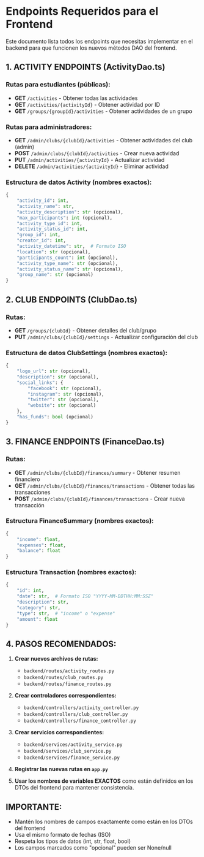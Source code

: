 # Endpoints Requeridos para el Frontend

Este documento lista todos los endpoints que necesitas implementar en el backend para que funcionen los nuevos métodos DAO del frontend.

## 1. ACTIVITY ENDPOINTS (ActivityDao.ts)

### Rutas para estudiantes (públicas):
- **GET** `/activities` - Obtener todas las actividades
- **GET** `/activities/{activityId}` - Obtener actividad por ID
- **GET** `/groups/{groupId}/activities` - Obtener actividades de un grupo

### Rutas para administradores:
- **GET** `/admin/clubs/{clubId}/activities` - Obtener actividades del club (admin)
- **POST** `/admin/clubs/{clubId}/activities` - Crear nueva actividad
- **PUT** `/admin/activities/{activityId}` - Actualizar actividad
- **DELETE** `/admin/activities/{activityId}` - Eliminar actividad

### Estructura de datos Activity (nombres exactos):
```python
{
    "activity_id": int,
    "activity_name": str,
    "activity_description": str (opcional),
    "max_participants": int (opcional),
    "activity_type_id": int,
    "activity_status_id": int,
    "group_id": int,
    "creator_id": int,
    "activity_datetime": str,  # Formato ISO
    "location": str (opcional),
    "participants_count": int (opcional),
    "activity_type_name": str (opcional),
    "activity_status_name": str (opcional),
    "group_name": str (opcional)
}
```

## 2. CLUB ENDPOINTS (ClubDao.ts)

### Rutas:
- **GET** `/groups/{clubId}` - Obtener detalles del club/grupo
- **PUT** `/admin/clubs/{clubId}/settings` - Actualizar configuración del club

### Estructura de datos ClubSettings (nombres exactos):
```python
{
    "logo_url": str (opcional),
    "description": str (opcional),
    "social_links": {
        "facebook": str (opcional),
        "instagram": str (opcional),
        "twitter": str (opcional),
        "website": str (opcional)
    },
    "has_funds": bool (opcional)
}
```

## 3. FINANCE ENDPOINTS (FinanceDao.ts)

### Rutas:
- **GET** `/admin/clubs/{clubId}/finances/summary` - Obtener resumen financiero
- **GET** `/admin/clubs/{clubId}/finances/transactions` - Obtener todas las transacciones
- **POST** `/admin/clubs/{clubId}/finances/transactions` - Crear nueva transacción

### Estructura FinanceSummary (nombres exactos):
```python
{
    "income": float,
    "expenses": float,
    "balance": float
}
```

### Estructura Transaction (nombres exactos):
```python
{
    "id": int,
    "date": str,  # Formato ISO "YYYY-MM-DDTHH:MM:SSZ"
    "description": str,
    "category": str,
    "type": str,  # "income" o "expense"
    "amount": float
}
```

## 4. PASOS RECOMENDADOS:

1. **Crear nuevos archivos de rutas:**
   - `backend/routes/activity_routes.py`
   - `backend/routes/club_routes.py` 
   - `backend/routes/finance_routes.py`

2. **Crear controladores correspondientes:**
   - `backend/controllers/activity_controller.py`
   - `backend/controllers/club_controller.py`
   - `backend/controllers/finance_controller.py`

3. **Crear servicios correspondientes:**
   - `backend/services/activity_service.py`
   - `backend/services/club_service.py`
   - `backend/services/finance_service.py`

4. **Registrar las nuevas rutas en `app.py`**

5. **Usar los nombres de variables EXACTOS** como están definidos en los DTOs del frontend para mantener consistencia.

## IMPORTANTE:
- Mantén los nombres de campos exactamente como están en los DTOs del frontend
- Usa el mismo formato de fechas (ISO)
- Respeta los tipos de datos (int, str, float, bool)
- Los campos marcados como "opcional" pueden ser None/null
